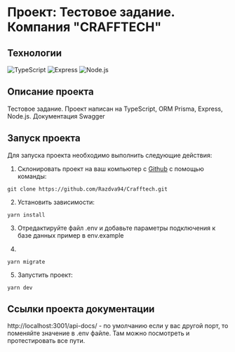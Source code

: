 # Проект: Тестовое задание. Компания "CRAFFTECH"

## Технологии

![TypeScript](https://img.shields.io/badge/TypeScript-blue?logo=TypeScript&logoColor=black&labelColor=white)
![Express](https://img.shields.io/badge/express-white?logo=express&logoColor=black)
![Node.js](https://img.shields.io/badge/Node.js-green?logo=node.js&logoColor=black)

## Описание проекта

Тестовое задание. Проект написан на TypeScript, ORM Prisma, Express, Node.js.
Документация Swagger

## Запуск проекта

Для запуска проекта необходимо выполнить следующие действия:

1. Склонировать проект на ваш компьютер с [Github](https://github.com/Razdva94/Craffftech) с помощью команды:

```
git clone https://github.com/Razdva94/Crafftech.git
```

2. Установить зависимости:

```
yarn install
```

3. Отредактируйте файл .env и добавьте параметры подключения к базе данных
   пример в env.example

4.

```
yarn migrate
```

5. Запустить проект:

```
yarn dev
```

## Ссылки проекта документации

http://localhost:3001/api-docs/ - по умолчанию
если у вас другой порт, то поменяйте значение в .env файле. Там можно посмотреть и протестировать все пути.
